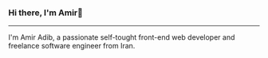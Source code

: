 ### Hi there, I'm Amir👋
---------
<i class="ri-instagram-line"></i>

I'm Amir Adib, a passionate self-tought front-end web developer and freelance software engineer from Iran.
<!--
**amiradiib/amiradiib** is a ✨ _special_ ✨ repository because its `README.md` (this file) appears on your GitHub profile.

Here are some ideas to get you started:

- 🔭 I’m currently working on ...
- 🌱 I’m currently learning ...
- 👯 I’m looking to collaborate on ...
- 🤔 I’m looking for help with ...
- 💬 Ask me about ...
- 📫 How to reach me: ...
- 😄 Pronouns: ...
- ⚡ Fun fact: ...
-->
